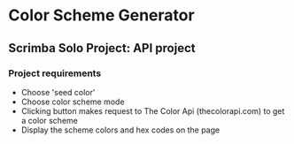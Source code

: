 # Color Scheme Generator

## Scrimba Solo Project: API project

### Project requirements

  - Choose 'seed color'
  - Choose color scheme mode
  - Clicking button makes request to The Color Api (thecolorapi.com) to get a color scheme
  - Display the scheme colors and hex codes on the page
  

